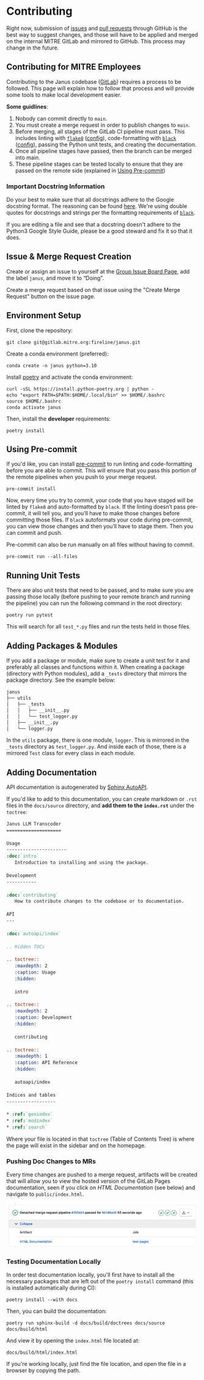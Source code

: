 # Contributing

Right now, submission of [issues](https://github.com/mitrefireline/janus/issues) and [pull requests](https://github.com/mitrefireline/janus/pulls) through GitHub is the best way to suggest changes, and those will have to be applied and merged on the internal MITRE GitLab and mirrored to GitHub. This process may change in the future.

## Contributing for MITRE Employees

Contributing to the Janus codebase ([GitLab](https://gitlab.mitre.org/cem-llm/janus)) requires a process to be followed. This page will explain how to follow that process and will provide some tools to make local development easier.

**Some guidlines**:
  1. Nobody can commit directly to `main`.
  2. You must create a merge request in order to publish changes to `main`.
  3. Before merging, all stages of the GitLab CI pipeline must pass. This includes linting with [`flake8`](https://flake8.pycqa.org/en/latest/) ([config](https://gitlab.mitre.org/cem-llm/janus/-/blob/main/.flake8)), code-formatting with [`black`](https://github.com/psf/black) ([config](https://gitlab.mitre.org/cem-llm/janus/-/blob/main/pyproject.toml)), passing the Python unit tests, and creating the documentation.
  4. Once all pipeline stages have passed, then the branch can be merged into main.
  5. These pipeline stages can be tested locally to ensure that they are passed on the remote side (explained in [Using Pre-commit](#using-pre-commit))

### Important Docstring Information

Do your best to make sure that all docstrings adhere to the Google docstring format. The reasoning can be found [here](https://www.sphinx-doc.org/en/main/usage/extensions/napoleon.html). We're using double quotes for docstrings and strings per the formatting requirements of [`black`](https://github.com/psf/black).

If you are editing a file and see that a docstring doesn't adhere to the Python3 Google Style Guide, please be a good steward and fix it so that it does.

## Issue & Merge Request Creation
Create or assign an issue to yourself at the [Group Issue Board Page](https://gitlab.mitre.org/groups/cem-llm/-/boards), add the label `janus`, and move it to “Doing”.

Create a merge request based on that issue using the "Create Merge Request" button on the issue page.

## Environment Setup

First, clone the repository:

```shell
git clone git@gitlab.mitre.org:fireline/janus.git
```

Create a conda environment (preferred):

```shell
conda create -n janus python=3.10
```

Install [poetry](https://python-poetry.org/) and activate the conda environment:

```shell
curl -sSL https://install.python-poetry.org | python -
echo "export PATH=$PATH:$HOME/.local/bin" >> $HOME/.bashrc
source $HOME/.bashrc
conda activate janus
```

Then, install the **developer** requirements:

```shell
poetry install
```

## Using Pre-commit

If you'd like, you can install [pre-commit](https://pre-commit.com/) to run linting and code-formatting before you are able to commit. This will ensure that you pass this portion of the remote pipelines when you push to your merge request.

```shell
pre-commit install
```

Now, every time you try to commit, your code that you have staged will be linted by `flake8` and auto-formatted by `black`. If the linting doesn’t pass pre-commit, it will tell you, and you’ll have to make those changes before committing those files. If `black` autoformats your code during pre-commit, you can view those changes and then you’ll have to stage them. Then you can commit and push.

Pre-commit can also be run manually on all files without having to commit.

```shell
pre-commit run --all-files
```

## Running Unit Tests

There are also unit tests that need to be passed, and to make sure you are passing those locally (before pushing to your remote branch and running the pipeline) you can run the following command in the root directory:

```shell
poetry run pytest
```

This will search for all `test_*.py` files and run the tests held in those files.

## Adding Packages & Modules

If you add a package or module, make sure to create a unit test for it and preferably all classes and functions within it. When creating a package (directory with Python modules), add a `_tests` directory that mirrors the package directory. See the example below:

```
janus
├── utils
│   ├── _tests
│   │   ├── __init__.py
│   │   └── test_logger.py
│   ├── __init__.py
│   └── logger.py
```

In the `utils` package, there is one module, `logger`. This is mirrored in the `_tests` directory as `test_logger.py`. And inside each of those, there is a mirrored `Test` class for every class in each module.

## Adding Documentation

API documentation is autogenerated by [Sphinx AutoAPI](https://sphinx-autoapi.readthedocs.io/en/latest/).

If you'd like to add to this documentation, you can create markdown or `.rst` files in the `docs/source` directory, and **add them to the `index.rst`** under the `toctree`:

```rst
Janus LLM Transcoder
====================

Usage
----------------------
:doc:`intro`
   Introduction to installing and using the package.

Development
-----------

:doc:`contributing`
   How to contribute changes to the codebase or to documentation.

API
---

:doc:`autoapi/index`

.. Hidden TOCs

.. toctree::
   :maxdepth: 2
   :caption: Usage
   :hidden:

   intro

.. toctree::
   :maxdepth: 2
   :caption: Development
   :hidden:

   contributing

.. toctree::
   :maxdepth: 1
   :caption: API Reference
   :hidden:

   autoapi/index

Indices and tables
------------------

* :ref:`genindex`
* :ref:`modindex`
* :ref:`search`

```

Where your file is located in that `toctree` (Table of Contents Tree) is where the page will exist in the sidebar and on the homepage.

### Pushing Doc Changes to MRs

Every time changes are pushed to a merge request, artifacts will be created that will allow you to view the hosted version of the GitLab Pages documentation, seen if you click on _HTML Documentation_ (see below) and navigate to `public/index.html`.

![view_artifacts](_static/html_documentation.png)

### Testing Documentation Locally

In order test documentation locally, you'll first have to install all the necessary packages that are left out of the `poetry install` command (this is installed automatically during CI):

```shell
poetry install --with docs
```

Then, you can build the documentation:

```shell
poetry run sphinx-build -d docs/build/doctrees docs/source docs/build/html
```

And view it by opening the `index.html` file located at:

```
docs/build/html/index.html
```

If you're working locally, just find the file location, and open the file in a browser by copying the path.
